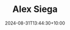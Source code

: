 ---
title: "Alex Siega"
date: 2024-08-31T13:44:30+10:00
image: "images/team/alex.jpg"
jobtitle: "Co-founder"
linkedinurl: "https://www.linkedin.com/in/alexandrasiega"
promoted: true
weight: 1
---